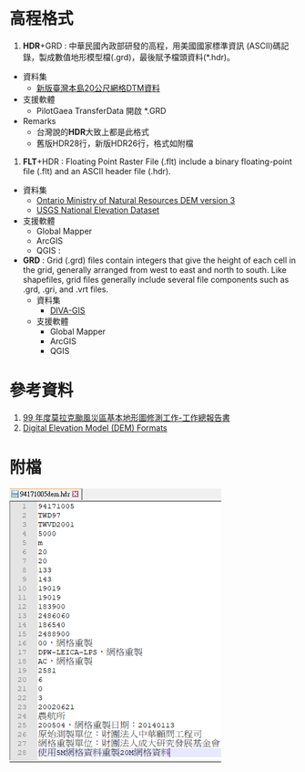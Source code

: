 # 高程格式
1. **HDR**+GRD : 中華民國內政部研發的高程，用美國國家標準資訊 (ASCII)碼記
錄，製成數值地形模型檔(.grd)，最後賦予檔頭資料(*.hdr)。
  + 資料集
    + [新版臺灣本島20公尺網格DTM資料](https://data.moi.gov.tw/MoiOD/Data/DataDetail.aspx?oid=8600CF99-A6EF-4335-947D-D26C9992EDD1)
  + 支援軟體
    + PilotGaea TransferData 開啟 *.GRD
  + Remarks
     + 台灣說的**HDR**大致上都是此格式
     + 舊版HDR28行，新版HDR26行，格式如附檔
1. **FLT**+HDR : Floating Point Raster File (.flt) include a binary floating-point file (.flt) and an ASCII header file (.hdr).
  + 資料集
    + [Ontario Ministry of Natural Resources DEM version 3](https://library.carleton.ca/find/gis/geospatial-data/provincial-digital-elevation-model-version-3)
    + [USGS National Elevation Dataset](https://lta.cr.usgs.gov/NED)
  + 支援軟體
    + Global Mapper
    + ArcGIS
    + QGIS : 
+ **GRD** : Grid (.grd) files contain integers that give the height of each cell in the grid, generally arranged from west to east and north to south. Like shapefiles, grid files generally include several file components such as .grd, .gri, and .vrt files.
  + 資料集
    + [DIVA-GIS](http://www.diva-gis.org/)
  + 支援軟體
    + Global Mapper
    + ArcGIS
    + QGIS

# 參考資料

1. [99 年度莫拉克颱風災區基本地形圖修測工作-工作總報告書](https://www.nlsc.gov.tw/uploadfile/5942500.pdf])
1. [Digital Elevation Model (DEM) Formats](https://library.carleton.ca/help/dem-formats)


# 附檔
![](hdr28.png)
